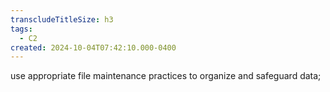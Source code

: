 ```yaml
---
transcludeTitleSize: h3
tags:
  - C2
created: 2024-10-04T07:42:10.000-0400
---
```

use appropriate file maintenance practices to organize and safeguard data;